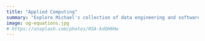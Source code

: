 ```yaml
---
title: "Applied Computing"
summary: "Explore Michael's collection of data engineering and software engineering projects and prototypes."
image: og-equations.jpg
# https://unsplash.com/photos/05A-kdOH6Hw
---
```


